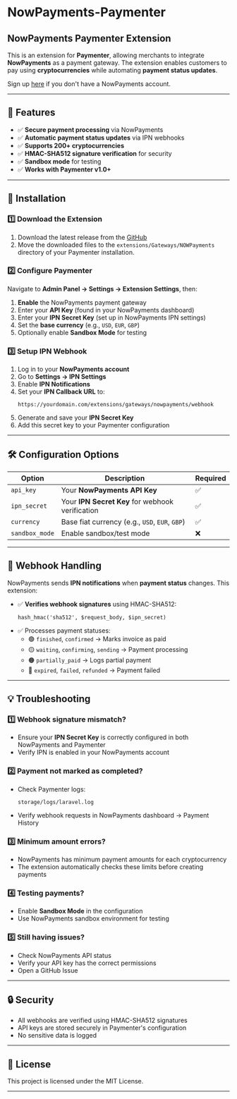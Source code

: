 # NowPayments-Paymenter

## NowPayments Paymenter Extension

This is an extension for **Paymenter**, allowing merchants to integrate **NowPayments** as a payment gateway. The extension enables customers to pay using **cryptocurrencies** while automating **payment status updates**.

Sign up [here]([https://nowpayments.io](https://account.nowpayments.io/de/create-account?link_id=3682278049&utm_source=affiliate_lk&utm_medium=referral)) if you don't have a NowPayments account.

---

## 🚀 Features

- ✅ **Secure payment processing** via NowPayments
- ✅ **Automatic payment status updates** via IPN webhooks
- ✅ **Supports 200+ cryptocurrencies**
- ✅ **HMAC-SHA512 signature verification** for security
- ✅ **Sandbox mode** for testing
- ✅ **Works with Paymenter v1.0+**

---

## 📌 Installation

### 1️⃣ Download the Extension

1. Download the latest release from the [GitHub](https://github.com/vpsdirect/NOWPayments-Paymenter)
2. Move the downloaded files to the `extensions/Gateways/NOWPayments` directory of your Paymenter installation.

### 2️⃣ Configure Paymenter

Navigate to **Admin Panel → Settings → Extension Settings**, then:

1. **Enable** the NowPayments payment gateway
2. Enter your **API Key** (found in your NowPayments dashboard)
3. Enter your **IPN Secret Key** (set up in NowPayments IPN settings)
4. Set the **base currency** (e.g., `USD`, `EUR`, `GBP`)
5. Optionally enable **Sandbox Mode** for testing

### 3️⃣ Setup IPN Webhook

1. Log in to your **NowPayments account**
2. Go to **Settings → IPN Settings**
3. Enable **IPN Notifications**
4. Set your **IPN Callback URL** to:
   ```
   https://yourdomain.com/extensions/gateways/nowpayments/webhook
   ```
5. Generate and save your **IPN Secret Key**
6. Add this secret key to your Paymenter configuration

---

## 🛠️ Configuration Options

| Option | Description | Required |
|--------|-------------|----------|
| `api_key` | Your **NowPayments API Key** | ✅ |
| `ipn_secret` | Your **IPN Secret Key** for webhook verification | ✅ |
| `currency` | Base fiat currency (e.g., `USD`, `EUR`, `GBP`) | ✅ |
| `sandbox_mode` | Enable sandbox/test mode | ❌ |

---

## 🔄 Webhook Handling

NowPayments sends **IPN notifications** when **payment status** changes. This extension:

- ✅ **Verifies webhook signatures** using HMAC-SHA512:
  ```
  hash_hmac('sha512', $request_body, $ipn_secret)
  ```
- ✅ Processes payment statuses:
  - 🟢 `finished`, `confirmed` → Marks invoice as paid
  - 🟡 `waiting`, `confirming`, `sending` → Payment processing
  - 🟠 `partially_paid` → Logs partial payment
  - 🔴 `expired`, `failed`, `refunded` → Payment failed

---

## 💡 Troubleshooting

### 1️⃣ Webhook signature mismatch?
- Ensure your **IPN Secret Key** is correctly configured in both NowPayments and Paymenter
- Verify IPN is enabled in your NowPayments account

### 2️⃣ Payment not marked as completed?
- Check Paymenter logs:
  ```
  storage/logs/laravel.log
  ```
- Verify webhook requests in NowPayments dashboard → Payment History

### 3️⃣ Minimum amount errors?
- NowPayments has minimum payment amounts for each cryptocurrency
- The extension automatically checks these limits before creating payments

### 4️⃣ Testing payments?
- Enable **Sandbox Mode** in the configuration
- Use NowPayments sandbox environment for testing

### 5️⃣ Still having issues?
- Check NowPayments API status
- Verify your API key has the correct permissions
- Open a GitHub Issue

---

## 🔒 Security
- All webhooks are verified using HMAC-SHA512 signatures
- API keys are stored securely in Paymenter's configuration
- No sensitive data is logged

---

## 📝 License

This project is licensed under the MIT License.

---
